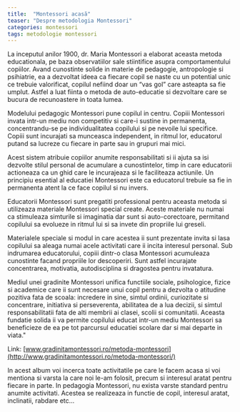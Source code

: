 ```yaml
---
title:  "Montessori acasă"
teaser: "Despre metodologia Montessori"
categories: montessori
tags: metodologie montessori
---
```


La inceputul anilor 1900, dr. Maria Montessori a elaborat aceasta metoda educationala, pe baza observatiilor sale stiintifice asupra comportamentului copiilor. Avand cunostinte solide in materie de pedagogie, antropologie si psihiatrie, ea a dezvoltat ideea ca fiecare copil se naste cu un potential unic ce trebuie valorificat, copilul nefiind doar un “vas gol” care asteapta sa fie umplut. Astfel a luat fiinta o metoda de auto-educatie si dezvoltare care se bucura de recunoastere in toata lumea.

Modelului pedagogic Montessori pune copilul in centru. Copiii Montessori invata intr-un mediu non competitiv si care-i sustine in permanenta, concentrandu-se pe individualitatea copilului si pe nevoile lui specifice. Copiii sunt incurajati sa munceasca independent, in ritmul lor, educatorul putand sa lucreze cu fiecare in parte sau in grupuri mai mici.

Acest sistem atribuie copiilor anumite responsabilitati si ii ajuta sa isi dezvolte stilul personal de acumulare a cunostintelor, timp in care educatorii actioneaza ca un ghid care le incurajeaza si le faciliteaza actiunile. Un principiu esential al educatiei Montessori este ca educatorul trebuie sa fie in permanenta atent la ce face copilul si nu invers.

Educatorii Montessori sunt pregatiti professional pentru aceasta metoda si utilizeaza materiale Montessori special create. Aceste materiale nu numai ca stimuleaza simturile si imaginatia dar sunt si auto-corectoare, permitand copilului sa evolueze in ritmul lui si sa invete din propriile lui greseli.

Materialele speciale si modul in care acestea ii sunt prezentate invita si lasa copilului sa aleaga numai acele activitati care ii incita interesul personal. Sub indrumarea educatorului, copiii dintr-o clasa Montessori acumuleaza cunostinte facand propriile lor descoperiri. Sunt astfel incurajate concentrarea, motivatia, autodisciplina si dragostea pentru invatatura.

Mediul unei gradinite Montessori unifica functiile sociale, psihologice, fizice si academice care ii sunt necesare unui copil pentru a dezvolta o atitudine pozitiva fata de scoala: incredere in sine, simtul ordinii, curiozitate si concentrare, initiativa si perseverenta, abilitatea de a lua decizii, si simtul responsabilitatii fata de alti membrii ai clasei, scolii si comunitatii. Aceasta fundatie solida ii va permite copilului educat intr-un mediu Montessori sa beneficieze de ea pe tot parcursul educatiei scolare dar si mai departe in viata."

Link: [www.gradinitamontessori.ro/metoda-montessori](http://www.gradinitamontessori.ro/metoda-montessori/)

In acest album voi incerca toate activitatile pe care le facem acasa si voi mentiona si varsta la care noi le-am folosit, precum si interesul aratat pentru fiecare in parte. In pedagogia Montessori, nu exista varste standard pentru anumite activitati. Acestea se realizeaza in functie de copil, interesul aratat, inclinatii, rabdare etc...
